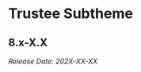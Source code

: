 # Trustee Subtheme

8.x-X.X
--------------------------------------------------------------------------------
_Release Date: 202X-XX-XX_
